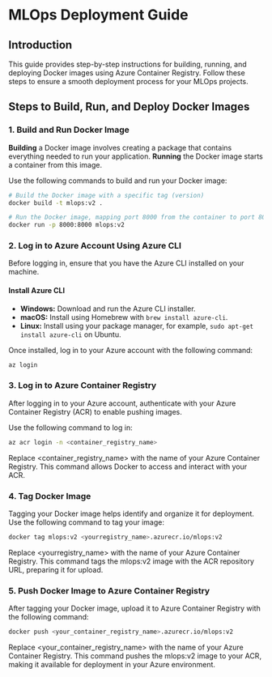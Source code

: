 # MLOps Deployment Guide

## Introduction

This guide provides step-by-step instructions for building, running, and deploying Docker images using Azure Container Registry. Follow these steps to ensure a smooth deployment process for your MLOps projects.

## Steps to Build, Run, and Deploy Docker Images

### 1. Build and Run Docker Image

**Building** a Docker image involves creating a package that contains everything needed to run your application. **Running** the Docker image starts a container from this image.

Use the following commands to build and run your Docker image:

```bash
# Build the Docker image with a specific tag (version)
docker build -t mlops:v2 .

# Run the Docker image, mapping port 8000 from the container to port 8000 on your host
docker run -p 8000:8000 mlops:v2
```

### 2. Log in to Azure Account Using Azure CLI

Before logging in, ensure that you have the Azure CLI installed on your machine. 

#### Install Azure CLI

- **Windows:** Download and run the Azure CLI installer.
- **macOS:** Install using Homebrew with `brew install azure-cli`.
- **Linux:** Install using your package manager, for example, `sudo apt-get install azure-cli` on Ubuntu.

Once installed, log in to your Azure account with the following command:

```bash
az login
```

### 3. Log in to Azure Container Registry

After logging in to your Azure account, authenticate with your Azure Container Registry (ACR) to enable pushing images.

Use the following command to log in:

```bash
az acr login -n <container_registry_name>
```
Replace <container_registry_name> with the name of your Azure Container Registry. This command allows Docker to access and interact with your ACR.

### 4. Tag Docker Image

Tagging your Docker image helps identify and organize it for deployment. Use the following command to tag your image:

```bash
docker tag mlops:v2 <yourregistry_name>.azurecr.io/mlops:v2
```

Replace <yourregistry_name> with the name of your Azure Container Registry. This command tags the mlops:v2 image with the ACR repository URL, preparing it for upload.

### 5. Push Docker Image to Azure Container Registry

After tagging your Docker image, upload it to Azure Container Registry with the following command:

```bash
docker push <your_container_registry_name>.azurecr.io/mlops:v2
```

Replace <your_container_registry_name> with the name of your Azure Container Registry. This command pushes the mlops:v2 image to your ACR, making it available for deployment in your Azure environment.

